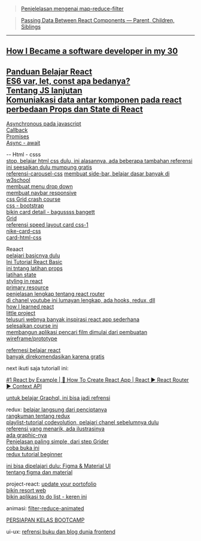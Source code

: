 > [Penjelelasan mengenai map-reduce-filter](https://www.freecodecamp.org/news/javascript-map-reduce-and-filter-explained-with-examples/)

> [Passing Data Between React Components — Parent, Children, Siblings](https://towardsdatascience.com/passing-data-between-react-components-parent-children-siblings-a64f89e24ecf)

---
[How I Became a software developer in my 30](https://blog.usejournal.com/how-i-became-a-software-developer-in-my-30s-without-a-tech-degree-or-any-relevant-work-experience-8110db355264)
---
[Panduan Belajar React](https://medium.com/coderupa/mau-belajar-react-di-2018-7e751b00af9c)<br>
[ES6 var, let, const apa bedanya?](https://medium.com/coderupa/es6-var-let-const-apa-bedanya-1cd4daaee9f0)<br>
[Tentang JS lanjutan](https://medium.com/coderupa/tagged/react)<br>
[Komuniakasi data antar komponen pada react](https://medium.com/coderupa/komunikasi-data-antar-component-react-554c8834a3c1)<br>
[perbedaan Props dan State di React](https://medium.com/coderupa/react-prop-state-apa-bedanya-7ee61df8257f)<br>
---
[Asynchronous pada javascript](https://medium.com/coderupa/panduan-komplit-asynchronous-programming-pada-javascript-part-1-fca22279c056)<br>
[Callback](https://medium.com/coderupa/panduan-komplit-asynchronous-programming-pada-javascript-part-2-callback-3a717df6cfdf)<br>
[Promises](https://medium.com/coderupa/panduan-komplit-asynchronous-programming-pada-javascript-part-3-promise-819ce5d8b3c)<br>
[Async - await](https://medium.com/coderupa/panduan-komplit-asynchronous-programming-pada-javascript-part-4-async-await-fc504c344238)<br>

--
Html - csss <br>
[stop, belajar html css dulu, ini alasannya, ada beberapa tambahan referensi](https://www.freecodecamp.org/news/put-down-the-javascript-learn-html-css/)<br>
[ini seesaikan dulu mumpung gratis](https://www.udemy.com/course/build-responsive-website-designs-with-html5-and-css/)<br>
[referensi-carousel-css](https://www.youtube.com/watch?v=9bkGcXjVsUo&list=PLXnlmTyiLYEr0moZvjJRlYs5-e8i7EwxX&index=2)
[membuat side-bar, belajar dasar banyak di w3school](https://www.w3schools.com/w3css/w3css_sidebar.asp)<br>
[membuat menu drop down](https://www.youtube.com/watch?v=wHFflWvii3M)<br>
[membuat navbar responsive](https://www.youtube.com/watch?v=gXkqy0b4M5g)<br>
[css Grid crash course](https://www.youtube.com/watch?v=jV8B24rSN5o)<br>
[css - bootstrap](https://www.youtube.com/watch?time_continue=9791&v=RyTRgQ7k6QE)<br>
[bikin card detail - bagussss bangett](https://www.youtube.com/watch?v=7hDklEEnP1I)<br>
[Grid](https://www.freecodecamp.org/news/how-to-create-an-image-gallery-with-css-grid-e0f0fd666a5c/)<br>
[referensi speed layout card css-1](https://www.youtube.com/watch?v=R68DCmeaLqg)<br>
[nike-card-css](https://www.youtube.com/watch?v=jYAmKNOJ4Ck)<br>
[card-html-css](https://www.youtube.com/watch?v=4o5n4NjQmnM)<br>

Reaact <br>
[pelajari basicnya dulu](https://www.youtube.com/watch?v=hdI2bqOjy3c)<br>
[Ini Tutorial React Basic](https://scrimba.com/g/glearnreact)<br>
[ini tntang latihan props](https://www.freecodecamp.org/news/how-to-develop-your-react-superpowers-with-the-render-props-pattern-b74e68c6d053/)<br>
[latihan state](https://www.freecodecamp.org/news/get-pro-with-react-setstate-in-10-minutes-d38251d1c781/)<br>
[styling in react](https://www.kirupa.com/react/styling_in_react.htm)<br>
[primary resource](https://reactjs.id/)<br>
[penjelasan lengkap tentang react router](https://afrijaldzuhri.com/belajar-routing-dalam-react/)<br>
[di chanel youtube ini lumayan lengkap, ada hooks, redux, dll](https://www.youtube.com/channel/UC80PWRj_ZU8Zu0HSMNVwKWw)<br>
[how I learned react](https://daveceddia.com/how-i-learned-react/?ck_subscriber_id=361789605)<br>
[little project](https://www.golangprograms.com/react-js-projects-for-beginners.html)<br>
[telusuri webnya banyak inspirasi react app sederhana](https://anakbit.com/contoh-react-js)<br>
[selesaikan course ini](https://ihatetomatoes.net/courses/)<br>
[membangun aplikasi pencari film dimulai dari pembuatan wireframe/prototype](https://www.youtube.com/watch?v=Mg7Ma5i8NgM&list=PLqGj3iMvMa4LFqyGab_aR7M0zfQm2KTuX&index=1)


[refernesi belajar react](https://medium.com/coderupa/mau-belajar-react-di-2018-7e751b00af9c)<br>
[banyak direkomendasikan karena gratis](https://egghead.io/courses/the-beginner-s-guide-to-react)<br>

next ikuti saja tutoriall ini:

[ #1 React by Example | 🔨 How To Create React App | React ▶ React Router ▶ Context API](https://www.youtube.com/watch?v=n6hZheHIArQ)

[untuk belajar Graphql, ini bisa jadi refrensi](https://www.howtographql.com/)

redux:
[belajar langsung dari penciptanya](https://egghead.io/courses/getting-started-with-redux)<br>
[rangkuman tentang redux](https://www.freecodecamp.org/news/redux-get-the-ball-rolling-in-10min-9d9551ff4b3c/)<br>
[playlist-tutorial codevolution, pelajari chanel sebelumnya dulu](https://www.youtube.com/watch?v=9boMnm5X9ak&list=PLC3y8-rFHvwheJHvseC3I0HuYI2f46oAK)<br>
[referensi yang menarik, ada ilustrasinya](https://www.freecodecamp.org/news/how-to-connect-react-to-redux-a-diagrammatic-guide-d2687c14750a/)<br>
[ada graphic-nya](https://medium.com/@javascript_7596/react-redux-concept-workflow-cheatsheet-be00e3ffa853)<br>
[Penjelasan paling simple, dari step Grider](https://www.youtube.com/watch?v=3sjMRS1gJys)<br>
[coba buka ini](https://www.freecodecamp.org/news/redux-in-24-lines-of-code/)<br>
[redux tutorial beginner](https://www.freecodecamp.org/news/understanding-redux-the-worlds-easiest-guide-to-beginning-redux-c695f45546f6/)<br>

[ini bisa dipelajari dulu: Figma & Material UI](https://www.youtube.com/watch?v=6CARDnUXmp8)<br>
[tentang figma dan material](https://www.youtube.com/watch?v=6CARDnUXmp8)<br>

project-react:
[update your portofolio](https://www.freecodecamp.org/news/portfolio-app-using-react-618814e35843/)<br>
[bikin resort web](https://www.youtube.com/watch?v=LXJOvkVYQqA)<br>
[bikin aplikasi to do list - keren ini](https://www.youtube.com/watch?v=hT3j87FMR6M)<br>

animasi:
[filter-reduce-animated](https://medium.com/@js_tut/map-filter-and-reduce-animated-7fe391a35a47)


[PERSIAPAN KELAS BOOTCAMP](https://www.freecodecamp.org/news/the-ultimate-bootcamp-primer/)<br>

ui-ux:
[refrensi buku dan blog dunia frontend](https://bradfrost.com/blog/post/frontend-design-react-and-a-bridge-over-the-great-divide/)
